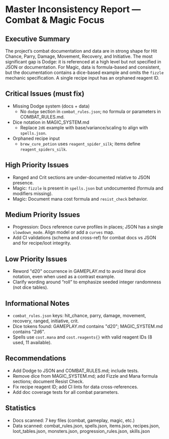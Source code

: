 # Master Inconsistency Report — Combat & Magic Focus

## Executive Summary
The project’s combat documentation and data are in strong shape for Hit Chance, Parry, Damage, Movement, Recovery, and Initiative. The most significant gap is Dodge: it is referenced at a high level but not specified in JSON or documentation. For Magic, data is formula-based and consistent, but the documentation contains a dice-based example and omits the `fizzle` mechanic specification. A single recipe input has an orphaned reagent ID.

## Critical Issues (must fix)
- Missing Dodge system (docs + data)
  - No `dodge` section in `combat_rules.json`; no formula or parameters in COMBAT_RULES.md.
- Dice notation in MAGIC_SYSTEM.md
  - Replace `2d6` example with base/variance/scaling to align with `spells.json`.
- Orphaned recipe input
  - `brew_cure_potion` uses `reagent_spider_silk`; items define `reagent_spiders_silk`.

## High Priority Issues
- Ranged and Crit sections are under-documented relative to JSON presence.
- Magic: `fizzle` is present in `spells.json` but undocumented (formula and modifiers missing).
- Magic: Document mana cost formula and `resist_check` behavior.

## Medium Priority Issues
- Progression: Docs reference curve profiles in places; JSON has a single `slowdown_mode`. Align model or add a `curves` map.
- Add CI validations (schema and cross-ref) for combat docs vs JSON and for recipe/loot integrity.

## Low Priority Issues
- Reword "d20" occurrence in GAMEPLAY.md to avoid literal dice notation, even when used as a contrast example.
- Clarify wording around “roll” to emphasize seeded integer randomness (not dice tables).

## Informational Notes
- `combat_rules.json` keys: hit_chance, parry, damage, movement, recovery, ranged, initiative, crit.
- Dice tokens found: GAMEPLAY.md contains "d20"; MAGIC_SYSTEM.md contains "2d6".
- Spells use `cost.mana` and `cost.reagents{}` with valid reagent IDs (8 used, 11 available).

## Recommendations
- Add Dodge to JSON and COMBAT_RULES.md; include tests.
- Remove dice from MAGIC_SYSTEM.md; add Fizzle and Mana formula sections; document Resist Check.
- Fix recipe reagent ID; add CI lints for data cross-references.
- Add doc coverage tests for all combat parameters.

## Statistics
- Docs scanned: 7 key files (combat, gameplay, magic, etc.)
- Data scanned: combat_rules.json, spells.json, items.json, recipes.json, loot_tables.json, monsters.json, progression_rules.json, skills.json
